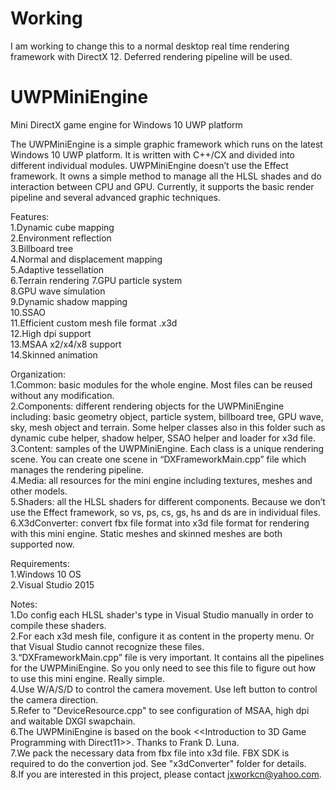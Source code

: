 # Working
I am working to change this to a normal desktop real time rendering framework with DirectX 12. Deferred rendering pipeline will be used.  

# UWPMiniEngine
Mini DirectX game engine for Windows 10 UWP platform  

The UWPMiniEngine is a simple graphic framework which runs on the latest Windows 10 UWP platform. It is written with C++/CX and divided into different individual modules. UWPMiniEngine doesn’t use the Effect framework. It owns a simple method to manage all the HLSL shades and do interaction between CPU and GPU. Currently, it supports the basic render pipeline and several advanced graphic techniques.  

Features:  
1.Dynamic cube mapping  
2.Environment reflection  
3.Billboard tree  
4.Normal and displacement mapping  
5.Adaptive tessellation  
6.Terrain rendering
7.GPU particle system  
8.GPU wave simulation  
9.Dynamic shadow mapping  
10.SSAO  
11.Efficient custom mesh file format .x3d  
12.High dpi support  
13.MSAA x2/x4/x8 support  
14.Skinned animation  

Organization:  
1.Common: basic modules for the whole engine. Most files can be reused without any modification.   
2.Components: different rendering objects for the UWPMiniEngine including: basic geometry object, particle system, billboard tree, GPU wave, sky, mesh object and terrain. Some helper classes also in this folder such as dynamic cube helper, shadow helper, SSAO helper and loader for x3d file.  
3.Content: samples of the UWPMiniEngine. Each class is a unique rendering scene. You can create one scene in “DXFrameworkMain.cpp” file which manages the rendering pipeline.   
4.Media: all resources for the mini engine including textures, meshes and other models.  
5.Shaders: all the HLSL shaders for different components. Because we don’t use the Effect framework, so vs, ps, cs, gs, hs and ds are in individual files.  
6.X3dConverter: convert fbx file format into x3d file format for rendering with this mini engine. Static meshes and skinned meshes are both supported now.  

Requirements:  
1.Windows 10 OS  
2.Visual Studio 2015  

Notes:  
1.Do config each HLSL shader's type in Visual Studio manually in order to compile these shaders.  
2.For each x3d mesh file, configure it as content in the property menu. Or that Visual Studio cannot recognize these files.  
3.“DXFrameworkMain.cpp” file is very important. It contains all the pipelines for the UWPMiniEngine. So you only need to see this file to figure out how to use this mini engine. Really simple.  
4.Use W/A/S/D to control the camera movement. Use left button to control the camera direction.  
5.Refer to "DeviceResource.cpp" to see configuration of MSAA, high dpi and waitable DXGI swapchain.  
6.The UWPMiniEngine is based on the book <<Introduction to 3D Game Programming with Direct11>>. Thanks to Frank D. Luna.  
7.We pack the necessary data from fbx file into x3d file. FBX SDK is required to do the convertion jod. See "x3dConverter" folder for details.  
8.If you are interested in this project, please contact jxworkcn@yahoo.com.

